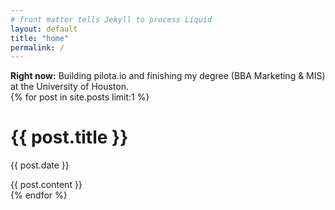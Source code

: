 ```yaml
---
# front matter tells Jekyll to process Liquid
layout: default
title: "home"
permalink: /
---
```

<div class="right-now">
  <strong>Right now:</strong> Building pilota.io and finishing my degree (BBA Marketing & MIS) at the University of Houston.
</div>

<div>
  {% for post in site.posts limit:1 %}
    <h1>{{ post.title }}</h1>
    <p>{{ post.date }}</p>
    <div>{{ post.content }}</div>
  {% endfor %}
</div>
